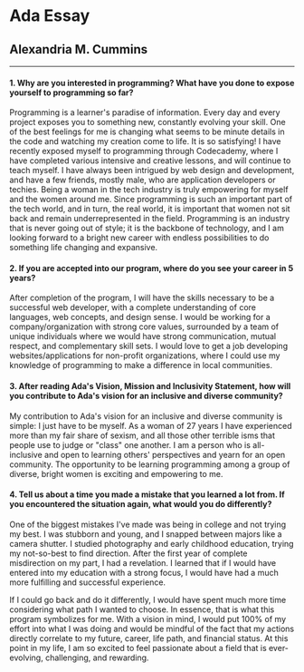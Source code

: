 # Ada Essay
## Alexandria M. Cummins
-----
#### 1. Why are you interested in programming? What have you done to expose yourself to programming so far? 
Programming is a learner's paradise of information. Every day and every project exposes you to something new, constantly evolving your skill. One of the best feelings for me is changing what seems to be minute details in the code and watching my creation come to life. It is so satisfying! I have recently exposed myself to programming through Codecademy, where I have completed various intensive and creative lessons, and will continue to teach myself. I have always been intrigued by web design and development, and have a few friends, mostly male, who are application developers or techies. Being a woman in the tech industry is truly empowering for myself and the women around me. Since programming is such an important part of the tech world, and in turn, the real world, it is important that women not sit back and remain underrepresented in the field.  Programming is an industry that is never going out of style;  it is the backbone of technology, and I am looking forward to a bright new career with endless possibilities to do something life changing and expansive.   

  

#### 2. If you are accepted into our program, where do you see your career in 5 years? 
After completion of the program, I will have the skills necessary to be a successful web developer, with a complete understanding of core languages, web concepts, and design sense. I would be working for a company/organization with strong core values, surrounded by a team of unique individuals where we would have strong communication, mutual respect, and complementary skill sets. I would love to get a job developing websites/applications for non-profit organizations, where I could use my knowledge of programming to make a difference in local communities.  


#### 3. After reading Ada's Vision, Mission and Inclusivity Statement, how will you contribute to Ada's vision for an inclusive and diverse community?  
My contribution to Ada's vision for an inclusive and diverse community is simple: I just have to be myself. As a woman of 27 years I have experienced more than my fair share of sexism, and all those other terrible isms that people use to judge or "class" one another. I am a person who is all-inclusive and open to learning others' perspectives and yearn for an open community. The opportunity to be learning programming among a group of diverse, bright women is exciting and empowering to me.   
   




#### 4. Tell us about a time you made a mistake that you learned a lot from. If you encountered the situation again, what would you do differently? 
One of the biggest mistakes I've made was being in college and not trying my best. I was stubborn and young, and I snapped between majors like a camera shutter. I studied photography and early childhood education, trying my not-so-best to find direction. After the first year of complete misdirection on my part, I had a revelation. I learned that if I would have entered into my education with a strong focus, I would have had a much more fulfilling and successful experience. 

If I could go back and do it differently, I would have spent much more time considering what path I wanted to choose. In essence, that is what this program symbolizes for me. With a vision in mind, I would put 100% of my effort into what I was doing and would be mindful of the fact that my actions directly correlate to my future, career, life path, and financial status. At this point in my life, I am so excited to feel passionate about a field that is ever-evolving, challenging, and rewarding. 
